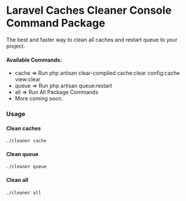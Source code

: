 # Laravel Caches Cleaner Console Command Package

The best and faster way to clean all caches and restart queue to your project.

#### Available Commands:

* cache => Run php artisan clear-compiled cache:clear config:cache view:clear
* queue => Run php artisan queue:restart
* all => Run All Package Commands
* More coming soon.

### Usage

#### Clean caches
```
./cleaner cache

```

#### Clean queue
```
./cleaner queue

```

#### Clean all
```
./cleaner all

```
